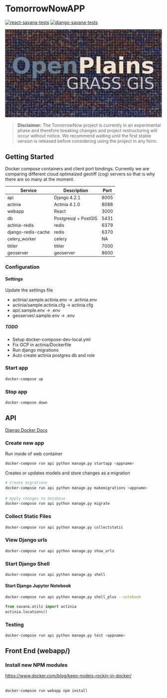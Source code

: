# TomorrowNowAPP

[![react-savana-tests](https://github.com/tomorrownow/TomorrowNowApp/actions/workflows/node.js.yml/badge.svg)](https://github.com/tomorrownow/TomorrowNowApp/actions/workflows/node.js.yml)
[![django-savana-tests](https://github.com/tomorrownow/TomorrowNowApp/actions/workflows/django.yml/badge.svg)](https://github.com/tomorrownow/TomorrowNowApp/actions/workflows/django.yml)

![OpenPlains](webapp/public/banner_v1_500px.png)

> **Disclaimer:** The TomorrowNow project is currently in an experimental phase and therefore breaking changes and project restructuring will occur without notice. We recommend waiting until the first stable version is released before considering using the project in any form.

## Getting Started

Docker compose containers and client port bindings. Currently we are comparing different cloud optimaized geotiff (cog) servers so that is why there are so many at the moment.

| Service  | Description | Port |
| -----------   | ----------- | -------- |
| api           | Django 4.2.1  | 8005     |
| actinia | Actinia 4.1.0 | 8088     |
| webapp      | React       | 3000     |
| db      | Postgresql + PostGIS | 5431 |
| actinia-redis | redis | 6379 |
| django-redis-cache |  redis | 6370 |
| celery_worker |  celery | NA |
| titiler | titiler | 7000 |
| geoserver | geoserver | 8600 |

### Configuration

#### Settings

Update the settings file

* actinia/.sample.actinia.env -> .actinia.env
* actinia/sample.actinia.cfg -> actinia.cfg
* api/.sample.env -> .env
* geoserver/.sample.env -> .env

##### TODO

* Setup docker-compose-dev-local.yml
* Fix GCP in actinia/Dockerfile
* Run django migrations 
* Auto create actinia postgres db and role

### Start app

```bash
docker-compose up
```

### Stop app

```bash
docker-compose down
```

## API

[Django Docker Docs](https://docs.docker.com/samples/django/)

### Create new app

Run inside of web container

```bash
docker-compose run api python manage.py startapp <appname>
```

Creates or updates models and store changes as a migration

```bash
# Create migrations
docker-compose run api python manage.py makemigrations <appname>

# Apply changes to database
docker-compose run api python manage.py migrate
```

### Collect Static Files

```bash
docker-compose run api python manage.py collectstatic
```

### View Django urls

```bash
docker-compose run api python manage.py show_urls
```

### Start Django Shell

```bash
docker-compose run api python manage.py shell
```

#### Start Django Jupyter Notebook

```bash
docker-compose run api python manage.py shell_plus --notebook
```

```python
from savana.utils import actinia
actinia.locations()
```

### Testing

```bash
docker-compose run api python manage.py test <appname>
```

## Front End (webapp/)

### Install new NPM modules

<https://www.docker.com/blog/keep-nodejs-rockin-in-docker/>

```bash

docker-compose run webapp npm install

```
